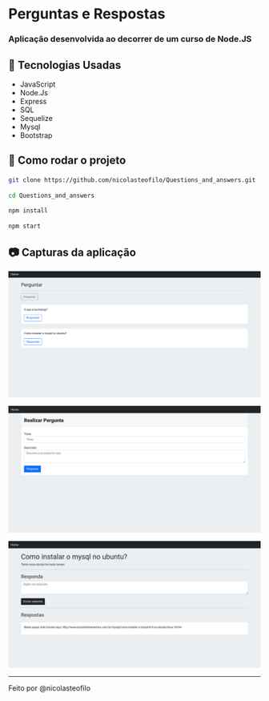 # Perguntas e Respostas

### Aplicação desenvolvida ao decorrer de um curso de Node.JS

## 🔨 Tecnologias Usadas

- JavaScript
- Node.Js
- Express
- SQL
- Sequelize
- Mysql
- Bootstrap

## 🚧 Como rodar o projeto

```bash
git clone https://github.com/nicolasteofilo/Questions_and_answers.git
```

```bash
cd Questions_and_answers
```

```bash
npm install
```

```bash
npm start
```

## 📷 Capturas da aplicação

![Perguntas%20e%20Respostas%204d4078b787cb486bbb41fd56718d6bb8/Untitled.png](Perguntas%20e%20Respostas%204d4078b787cb486bbb41fd56718d6bb8/Untitled.png)

![Perguntas%20e%20Respostas%204d4078b787cb486bbb41fd56718d6bb8/Untitled%201.png](Perguntas%20e%20Respostas%204d4078b787cb486bbb41fd56718d6bb8/Untitled%201.png)

![Perguntas%20e%20Respostas%204d4078b787cb486bbb41fd56718d6bb8/Untitled%202.png](Perguntas%20e%20Respostas%204d4078b787cb486bbb41fd56718d6bb8/Untitled%202.png)

---

Feito por @nicolasteofilo